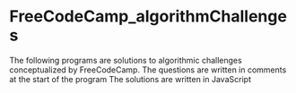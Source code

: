 # FreeCodeCamp_algorithmChallenges
The following programs are solutions to algorithmic challenges conceptualized by FreeCodeCamp. 
The questions are written in comments at the start of the program
The solutions are written in JavaScript
